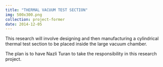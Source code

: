 ```yaml
---
title: "THERMAL VACUUM TEST SECTION"
img: 500x300.png
collection: project-former
date: 2014-12-05
---
```


This research will involve designing and then manufacturing a cylindrical thermal test section to be placed inside the large vacuum chamber.

The plan is to have Nazli Turan to take the responsibility in this research project.